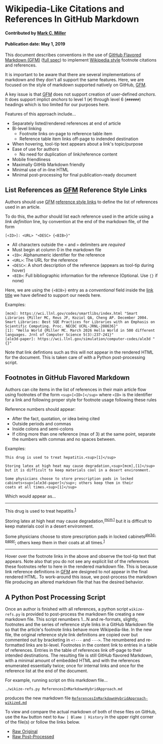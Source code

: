 # Wikipedia-Like Citations and References In GitHub Markdown

#### Contributed by [Mark C. Miller](https://github.com/markcmiller86)

#### Publication date: May 1, 2019

This document describes conventions in the use of 
[GitHub Flavored Markdown (GFM)][GFM]
([full spec](https://github.github.com/gfm/))
to implement [Wikipedia style](https://en.wikipedia.org/wiki/Note_(typography)#References)
footnote citations and references.

It is important to be aware that there are several implementations of markdown
and they don't all support the same features. Here, we are focused on the style of
markdown supported natively on GitHub, [GFM][GFM].

A key issue is that [GFM][GFM] does not support creation of user-defined *anchors*.
It does support implict *anchors* to level 1 (`#`) through level 6 (`######`)
headings which is too limited for our purposes here.

Features of this approach include...

- Separately listed/rendered references at end of article
- Bi-level linking
  - Footnote links on-page to reference table item
  - Reference table item links off-page to indended destination 
- When hovering, tool-tip text appears about a link's topic/purpose
- Ease of use for authors
  - No need for duplication of link/reference content
- Mobile friendliness
- Maximally GitHib Markdown friendly
- Minimal use of in-line HTML
- Minimal post-processing for final publication-ready document

## List References as [GFM][GFM] Reference Style Links

Authors should use [GFM][GFM]
[reference style links](https://www.markdownguide.org/basic-syntax/#reference-style-links)
to define the list of references used in an article.

To do this, the author should list each reference used in the article using
a *link definition* line, by convention at the end of the markdown file, of
the form

    [<ID>]: <URL> "<DESC> {<BIB>}"

- All characters outside the `<` and `>` delimiters are *required*
- Must begin at column 0 in the markdown file
- `<ID>`: Alphanumeric identifier for the reference
- `<URL>`: The URL for the reference
- `<DESC>`: A short description of the reference (appears as tool-tip during hover)
- `<BIB>`: Full bibliographic information for the reference (Optional. Use `{}` if none)

Here, we are using the `{<BIB>}` entry as a *conventional* field inside the
[link title](https://www.markdownguide.org/basic-syntax#adding-titles) we have
defined to support our needs here.

Examples:

    [mcm]: https://wci.llnl.gov/codes/smartlibs/index.html "Smart Libraries {Miller MC, Reus JF, Koziol QA, Cheng AP. December 2004. Smart Libraries: Best SQE Practices for Libraries with an Emphasis on Scientific Computing. Proc. NECDC UCRL-JRNL-208636}"
    [1]: "Hello World {Miller MC. March 2026 Hello World in 500 different languages. Jrnl of Computer Science 5(3):237-241}"
    [ale3d-paper]: https://wci.llnl.gov/simulation/computer-codes/ale3d " {}"

Note that link defintions such as this will not appear in the rendered HTML
for the document. This is taken care of with a Python post-processing script.

## Footnotes in GitHub Flavored Markdown
Authors can cite items in the list of references in their main article
flow using footnotes of the form `<sup>[<ID>]</sup>` where `<ID>` is the
identifier for a link and following proper style for footnote usage
following these rules

Reference numbers should appear:
- After the fact, quotation, or idea being cited
- Outside periods and commas
- Inside colons and semi-colons
- If citing more than one reference (max of 3) at the same point, separate the numbers with commas and no spaces between.

Examples:

    This drug is used to treat hepatitis.<sup>[1]</sup>

    Storing latex at high heat may cause degradation,<sup>[mcm],[1]</sup>
    but it is difficult to keep materials cool in a desert environment.

    Some physicians choose to store prescription pads in locked
    cabinets<sup>[ale3d-paper]</sup>; others keep them in their
    coats at all times.<sup>[1]</sup>

Which would appear as...

---

This drug is used to treat hepatitis.<sup>[1]</sup>

Storing latex at high heat may cause degradation,<sup>[mcm],[1]</sup>
but it is difficult to keep materials cool in a desert environment.

Some physicians choose to store prescription pads in locked
cabinets<sup>[ale3d-paper]</sup>; others keep them in their
coats at all times.<sup>[1]</sup>

---

Hover over the footnote links in the above and observe the
tool-tip text that appears. Note also that you do not see any
explicit list of the references these footnotes refer to here
in the rendered markdown file. This is because link reference
definitions in [GFM][GFM] are designed to *not* appear in the
final rendered HTML. To work-around this issue, we post-process
the markdown file producing an altered markdown file that has
the desired behavior.

## A Python Post Processing Script
Once an author is finished with all references, a python script
`wikize-refs.py` is provided to post-process the markdown file
creating a new markdown file. This script renumbers 1...N and
re-formats, slightly, footnotes and the series of reference style
links in a GitHub Markdown file so that the article's footnote
links behave more Wikipedia-like. In the new file, the original
reference style link definitions are copied over but commented out by
bracketing in `<!---` and `--->`. The renumbered and re-formatted
links are bi-level. Footnotes in the content link to entries in a
table of references. Entries in the table of references link off-page
to their intended destinations. The resulting file is still GitHub
flavored Markdown, with a minimal amount of embedded HTML and with
the references enumerated essentially twice; once for internal links
and once for the reference list at the end of the document.

For example, running script on this markdown file...

    ./wikize-refs.py ReferencesInMarkdownHybridApproach.md

produces the new markdown file [`ReferencesInMarkdownHybridApproach-wikized.md`](./ReferencesInMarkdownHybridApproach-wikized.md)

To view and compare the actual markdown of both of these files on
GitHub, use the `Raw` button next to `Raw | Blame | History` in the
upper right corner of the file(s) or follow the links below.

- [Raw Original](https://raw.githubusercontent.com/betterscientificsoftware/betterscientificsoftware.github.io/master/Articles/Blog/ReferencesInMarkdownHybridApproach.md)
- [Raw Post-Processed](https://raw.githubusercontent.com/betterscientificsoftware/betterscientificsoftware.github.io/master/Articles/Blog/ReferencesInMarkdownHybridApproach-wikized.md)

[mcm]: https://wci.llnl.gov/codes/smartlibs/index.html "Smart Libraries {Miller MC, Reus JF, Koziol QA, Cheng AP. December 2004. Smart Libraries: Best SQE Practices for Libraries with an Emphasis on Scientific Computing. Proc. NECDC UCRL-JRNL-208636}"
[1]: https:// "Hello World {Miller MC. March 2026 Hello World in 500 different languages. Jrnl of Computer Science 5(3):237-241}"
[ale3d-paper]: https://wci.llnl.gov/simulation/computer-codes/ale3d " {}"

[GFM]: https://www.markdownguide.org/basic-syntax "Basic GitHub Flavored Markdown"

